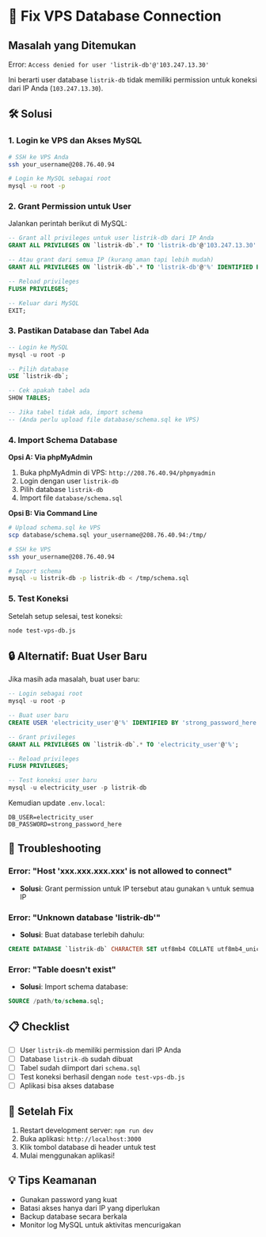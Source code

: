 # 🔧 Fix VPS Database Connection

## Masalah yang Ditemukan

Error: `Access denied for user 'listrik-db'@'103.247.13.30'`

Ini berarti user database `listrik-db` tidak memiliki permission untuk koneksi dari IP Anda (`103.247.13.30`).

## 🛠️ Solusi

### 1. Login ke VPS dan Akses MySQL

```bash
# SSH ke VPS Anda
ssh your_username@208.76.40.94

# Login ke MySQL sebagai root
mysql -u root -p
```

### 2. Grant Permission untuk User

Jalankan perintah berikut di MySQL:

```sql
-- Grant all privileges untuk user listrik-db dari IP Anda
GRANT ALL PRIVILEGES ON `listrik-db`.* TO 'listrik-db'@'103.247.13.30' IDENTIFIED BY 'Nbyftj2kZkp28wsf';

-- Atau grant dari semua IP (kurang aman tapi lebih mudah)
GRANT ALL PRIVILEGES ON `listrik-db`.* TO 'listrik-db'@'%' IDENTIFIED BY 'Nbyftj2kZkp28wsf';

-- Reload privileges
FLUSH PRIVILEGES;

-- Keluar dari MySQL
EXIT;
```

### 3. Pastikan Database dan Tabel Ada

```sql
-- Login ke MySQL
mysql -u root -p

-- Pilih database
USE `listrik-db`;

-- Cek apakah tabel ada
SHOW TABLES;

-- Jika tabel tidak ada, import schema
-- (Anda perlu upload file database/schema.sql ke VPS)
```

### 4. Import Schema Database

**Opsi A: Via phpMyAdmin**
1. Buka phpMyAdmin di VPS: `http://208.76.40.94/phpmyadmin`
2. Login dengan user `listrik-db`
3. Pilih database `listrik-db`
4. Import file `database/schema.sql`

**Opsi B: Via Command Line**
```bash
# Upload schema.sql ke VPS
scp database/schema.sql your_username@208.76.40.94:/tmp/

# SSH ke VPS
ssh your_username@208.76.40.94

# Import schema
mysql -u listrik-db -p listrik-db < /tmp/schema.sql
```

### 5. Test Koneksi

Setelah setup selesai, test koneksi:

```bash
node test-vps-db.js
```

## 🔒 Alternatif: Buat User Baru

Jika masih ada masalah, buat user baru:

```sql
-- Login sebagai root
mysql -u root -p

-- Buat user baru
CREATE USER 'electricity_user'@'%' IDENTIFIED BY 'strong_password_here';

-- Grant privileges
GRANT ALL PRIVILEGES ON `listrik-db`.* TO 'electricity_user'@'%';

-- Reload privileges
FLUSH PRIVILEGES;

-- Test koneksi user baru
mysql -u electricity_user -p listrik-db
```

Kemudian update `.env.local`:
```env
DB_USER=electricity_user
DB_PASSWORD=strong_password_here
```

## 🚨 Troubleshooting

### Error: "Host 'xxx.xxx.xxx.xxx' is not allowed to connect"
- **Solusi**: Grant permission untuk IP tersebut atau gunakan `%` untuk semua IP

### Error: "Unknown database 'listrik-db'"
- **Solusi**: Buat database terlebih dahulu:
```sql
CREATE DATABASE `listrik-db` CHARACTER SET utf8mb4 COLLATE utf8mb4_unicode_ci;
```

### Error: "Table doesn't exist"
- **Solusi**: Import schema database:
```sql
SOURCE /path/to/schema.sql;
```

## 📋 Checklist

- [ ] User `listrik-db` memiliki permission dari IP Anda
- [ ] Database `listrik-db` sudah dibuat
- [ ] Tabel sudah diimport dari `schema.sql`
- [ ] Test koneksi berhasil dengan `node test-vps-db.js`
- [ ] Aplikasi bisa akses database

## 🎯 Setelah Fix

1. Restart development server: `npm run dev`
2. Buka aplikasi: `http://localhost:3000`
3. Klik tombol database di header untuk test
4. Mulai menggunakan aplikasi!

## 💡 Tips Keamanan

- Gunakan password yang kuat
- Batasi akses hanya dari IP yang diperlukan
- Backup database secara berkala
- Monitor log MySQL untuk aktivitas mencurigakan
